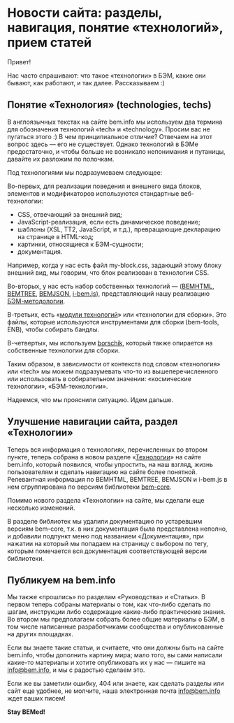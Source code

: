 # Новости сайта: разделы, навигация, понятие «технологий», прием статей

Привет!

Нас часто спрашивают: что такое «технологии» в БЭМ, какие они бывают, как работают, и так далее. Рассказываем :)

## Понятие «Технология» (technologies, techs)

В англоязычных текстах на сайте bem.info мы используем два термина для обозначения технологий «tech» и «technology». Просим вас не пугаться этого :) В чем принципиальное отличие? Отвечаем на этот вопрос здесь — его не существует. Однако технологий в БЭМе предостаточно, и чтобы больше не возникало непонимания и путаницы, давайте их разложим по полочкам.

Под технологиями мы подразумеваем следующее:

Во-первых, для реализации поведения и внешнего вида блоков, элементов и модификаторов используются стандартные веб-технологии:
* CSS, отвечающий за внешний вид;
* JavaScript-реализация, если есть динамическое поведение;
* шаблоны (XSL, TT2, JavaScript, и т.д.), превращающие декларацию на странице в HTML-код;
* картинки, относящиеся к БЭМ-сущности;
* документация.

Например, когда у нас есть файл my-block.css, задающий этому блоку внешний вид, мы говорим, что блок реализован в технологии CSS.

Во-вторых, у нас есть набор собственных технологий — ([BEMHTML](https://ru.bem.info/technology/bemhtml/current/reference/), [BEMTREE](https://ru.bem.info/technology/bemtree/current/bemtree/), [BEMJSON](https://ru.bem.info/technology/bemjson/current/bemjson/), [i-bem.js](https://ru.bem.info/technology/i-bem/current/i-bem-js/)), представляющий нашу реализацию [БЭМ-методологии](https://ru.bem.info/method/).

В-третьих, есть «[модули технологий](https://ru.bem.info/tools/bem/bem-tools/tech-modules/)» или «технологии для сборки». Это файлы, которые используются инструментами для сборки (bem-tools, ENB), чтобы собирать бандлы.

В-четвертых, мы используем [borschik](https://ru.bem.info/tools/optimizers/borschik/), который также опирается на собственные технологии для сборки.

Таким образом, в зависимости от контекста под словом «технология» или «tech» мы можем подразумевать что-то из вышеперечисленного или использовать в собирательном значении: «космические технологии», «БЭМ-технологии».

Надеемся, что мы прояснили ситуацию. Идем дальше.

## Улучшение навигации сайта, раздел «Технологии»

Теперь вся информация о технологиях, перечисленных во втором пункте, теперь собрана в новом разделе «[Технологии](https://ru.bem.info/technology/)» на сайте bem.info, который появился, чтобы упростить, на наш взгляд, жизнь пользователям и сделать навигацию на сайте более понятной. Релевантная информация по BEMHTML, BEMTREE, BEMJSON и i-bem.js в нем сгруппирована по версиям библиотеки [bem-core](https://ru.bem.info/libs/bem-core/).

Помимо нового раздела «Технологии» на сайте, мы сделали еще несколько изменений.

В разделе библиотек мы удалили документацию по устаревшим версиям bem-core, т.к. в них документация была представлена неполно, и добавили подпункт меню под названием «Документация», при нажатии на который мы попадаем на страницу с выбором по тегу, которым помечается вся документация соответствующей версии библиотеки.

## Публикуем на bem.info

Мы также «прошлись» по разделам «Руководства» и «Статьи». В первом теперь собраны материалы о том, как что-либо сделать по шагам, инструкции либо содержащие какие-либо практические знания. Во втором мы предполагаем собрать более общие материалы о БЭМ, в том числе написанные разработчиками сообщества и опубликованные на других площадках.

Если вы знаете такие статьи, и считаете, что они должны быть на сайте bem.info, чтобы дополнить картину мира; мало того, вы сами написали какие-то материалы и хотите опубликовать их у нас — пишите на [info@bem.info](mailto:info@bem.info), и мы с радостью сделаем это.

Если же вы заметили ошибку, 404 или знаете, как сделать разделы или сайт еще удобнее, не молчите, наша электронная почта [info@bem.info](mailto:info@bem.info) ждет ваших писем!

**Stay BEMed!**
